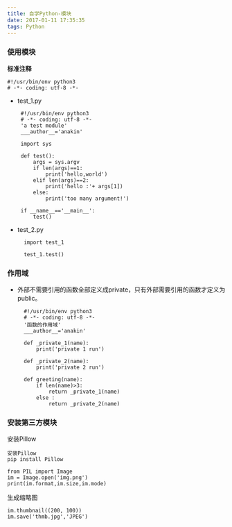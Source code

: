 ```yaml
---
title: 自学Python-模块
date: 2017-01-11 17:35:35
tags: Python
---
```

### 使用模块 ###

**标准注释**

	#!/usr/bin/env python3
	# -*- coding: utf-8 -*-

 - test_1.py

		#!/usr/bin/env python3
		# -*- coding: utf-8 -*-
		'a test module'
		___author__='anakin'

		import sys

		def test():
		    args = sys.argv
		    if len(args)==1:
		        print('hello,world')
		    elif len(args)==2:
		        print('hello :'+ args[1])
		    else:
		        print('too many argument!')

		if __name__=='__main__':
		    test()


- test_2.py

		import test_1

		test_1.test()

### 作用域 ###

- 外部不需要引用的函数全部定义成private，只有外部需要引用的函数才定义为public。

		#!/usr/bin/env python3
		# -*- coding: utf-8 -*-
		'函数的作用域'
		___author__='anakin'

		def _private_1(name):
		    print('private 1 run')

		def _private_2(name):
		    print('private 2 run')

		def greeting(name):
		    if len(name)>3:
		        return _private_1(name)
		    else :
		        return _private_2(name)
### 安装第三方模块 ###

安装Pillow

	安装Pillow
    pip install Pillow

	from PIL import Image
	im = Image.open('img.png')
	print(im.format,im.size,im.mode)

生成缩略图

	im.thumbnail((200, 100))
	im.save('thmb.jpg','JPEG')
